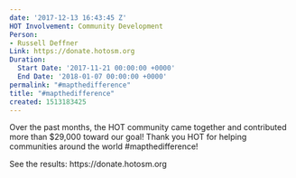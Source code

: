 ```yaml
---
date: '2017-12-13 16:43:45 Z'
HOT Involvement: Community Development
Person:
- Russell Deffner
Link: https://donate.hotosm.org
Duration:
  Start Date: '2017-11-21 00:00:00 +0000'
  End Date: '2018-01-07 00:00:00 +0000'
permalink: "#mapthedifference"
title: "#mapthedifference"
created: 1513183425
---
```

<p>Over the past months, the HOT community came together and contributed more than $29,000 toward our goal! Thank you HOT for helping communities around the world #mapthedifference!</p><p>See the results: https://donate.hotosm.org</p>
